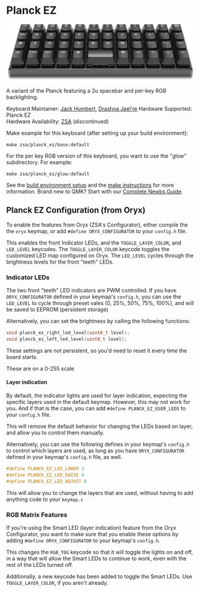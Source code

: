 # Planck EZ

![Planck EZ](https://raw.githubusercontent.com/noroadsleft/qmk_images/master/keyboards/planck/ez/neat-planck-banner.png)

A variant of the Planck featuring a 2u spacebar and per-key RGB backlighting.

Keyboard Maintainer: [Jack Humbert](https://github.com/jackhumbert), [Drashna Jael're](https://github.com/drashna)
Hardware Supported: Planck EZ  
Hardware Availability: [ZSA](https://www.zsa.io/planck/) (discontinued)

Make example for this keyboard (after setting up your build environment):

    make zsa/planck_ez/base:default

For the per key RGB version of this keyboard, you want to use the "glow" subdirectory. For example: 

    make zsa/planck_ez/glow:default
    
See the [build environment setup](https://docs.qmk.fm/#/getting_started_build_tools) and the [make instructions](https://docs.qmk.fm/#/getting_started_make_guide) for more information. Brand new to QMK? Start with our [Complete Newbs Guide](https://docs.qmk.fm/#/newbs).

## Planck EZ Configuration (from Oryx)

To enable the features from Oryx (ZSA's Configurator), either compile the the `oryx` keymap, or add `#define ORYX_CONFIGURATOR` to your `config.h` file.  

This enables the front Indicator LEDs, and the `TOGGLE_LAYER_COLOR`, and `LED_LEVEL` keycodes.  The `TOGGLE_LAYER_COLOR` keycode toggles the customized LED map configured on Oryx. The `LED_LEVEL` cycles through the brightness levels for the front "teeth" LEDs.

### Indicator LEDs

The two front "teeth" LED indicators are PWM controlled.   If you have `ORYX_CONFIGURATOR` defined in your keymap's `config.h`, you can use the `LED_LEVEL` to cycle through preset vales (0, 25%, 50%, 75%, 100%), and will be saved to EEPROM (persistent storage)

Alternatively, you can set the brightness by calling the following functions:

```c
void planck_ez_right_led_level(uint8_t level);
void planck_ez_left_led_level(uint8_t level);
```

These settings are not persistent, so you'd need to reset it every time the board starts.

These are on a 0-255 scale

#### Layer indication

By default, the indicator lights are used for layer indication, expecting the specific layers used in the default keymap.  However, this may not work for you.  And if that is the case, you can add `#define PLANCK_EZ_USER_LEDS` to your `config.h` file.

This will remove the default behavior for changing the LEDs based on layer, and allow you to control them manually.

Alternatively, you can use the following defines in your keymap's `config.h` to control which layers are used, as long as you have `ORYX_CONFIGURATOR` defined in your keymap's `config.h` file, as well.

```c
#define PLANCK_EZ_LED_LOWER 3
#define PLANCK_EZ_LED_RAISE 4
#define PLANCK_EZ_LED_ADJUST 6
```

This will allow you to change the layers that are used, without having to add anything code to your `keymap.c`

### RGB Matrix Features

If you're using the Smart LED (layer indication) feature from the Oryx Configurator, you want to make sure that you enable these options by adding `#define ORYX_CONFIGURATOR` to your keymap's `config.h`.

This changes the `RGB_TOG` keycode so that it will toggle the lights on and off, in a way that will allow the Smart LEDs to continue to work, even with the rest of the LEDs turned off.

Additionally, a new keycode has been added to toggle the Smart LEDs.  Use `TOGGLE_LAYER_COLOR`, if you aren't already.  
